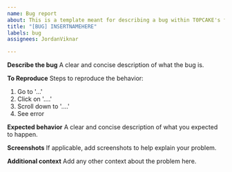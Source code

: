 ```yaml
---
name: Bug report
about: This is a template meant for describing a bug within T0PCAKE's features.
title: "[BUG] INSERTNAMEHERE"
labels: bug
assignees: JordanViknar

---
```


**Describe the bug**
A clear and concise description of what the bug is.

**To Reproduce**
Steps to reproduce the behavior:
1. Go to '...'
2. Click on '....'
3. Scroll down to '....'
4. See error

**Expected behavior**
A clear and concise description of what you expected to happen.

**Screenshots**
If applicable, add screenshots to help explain your problem.

**Additional context**
Add any other context about the problem here.
